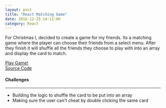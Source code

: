 ```yaml
---
layout: post
title: "React Matching Game"
date: 2016-12-25 14:11:00
category: React
---
```

<p>
  For Christmas I, decided to create a game for my friends. Its a matching game where the 
  player can choose their friends from a select menu. After they finish it will shuffle 
  all the friends they choose to play with into an array and display the card to match.
</p>


<a href='http://christmas_game.surge.sh/'>Play Game!</a>
<br />
<a href='https://github.com/TaylorWu21/react_matching_game'>Source Code</a>

<h4>Challenges</h4>
<hr />
<ul>
  <li>Building the logic to shuffle the card to be put into an array</li>
  <li>Making sure the user can't cheat by double clicking the same card</li>
</ul>
